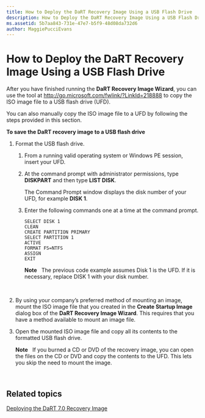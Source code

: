 ```yaml
---
title: How to Deploy the DaRT Recovery Image Using a USB Flash Drive
description: How to Deploy the DaRT Recovery Image Using a USB Flash Drive
ms.assetid: 5b7aa843-731e-47e7-b5f9-48d08da732d6
author: MaggiePucciEvans
---
```


# How to Deploy the DaRT Recovery Image Using a USB Flash Drive


After you have finished running the **DaRT Recovery Image Wizard**, you can use the tool at <http://go.microsoft.com/fwlink/?LinkId=218888> to copy the ISO image file to a USB flash drive (UFD).

You can also manually copy the ISO image file to a UFD by following the steps provided in this section.

**To save the DaRT recovery image to a USB flash drive**

1.  Format the USB flash drive.

    1.  From a running valid operating system or Windows PE session, insert your UFD.

    2.  At the command prompt with administrator permissions, type **DISKPART** and then type **LIST DISK**.

        The Command Prompt window displays the disk number of your UFD, for example **DISK 1**.

    3.  Enter the following commands one at a time at the command prompt.

        ``` syntax
        SELECT DISK 1
        CLEAN
        CREATE PARTITION PRIMARY
        SELECT PARTITION 1
        ACTIVE
        FORMAT FS=NTFS
        ASSIGN
        EXIT
        ```

        **Note**  
        The previous code example assumes Disk 1 is the UFD. If it is necessary, replace DISK 1 with your disk number.

         

2.  By using your company’s preferred method of mounting an image, mount the ISO image file that you created in the **Create Startup Image** dialog box of the **DaRT Recovery Image Wizard**. This requires that you have a method available to mount an image file.

3.  Open the mounted ISO image file and copy all its contents to the formatted USB flash drive.

    **Note**  
    If you burned a CD or DVD of the recovery image, you can open the files on the CD or DVD and copy the contents to the UFD. This lets you skip the need to mount the image.

     

## Related topics


[Deploying the DaRT 7.0 Recovery Image](deploying-the-dart-70-recovery-image-dart-7.md)

 

 





